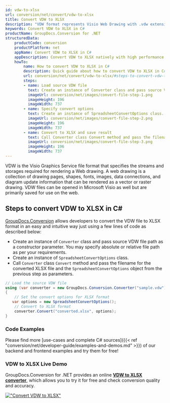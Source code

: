 ```yaml
---
id: vdw-to-xlsx
url: conversion/net/convert/vdw-to-xlsx
title: Convert VDW to XLSX
description: "VDW format represents Visio Web Drawing with .vdw extension. Learn how to convert VDW to XLSX file programmatically in C# language using GroupDocs.Conversion for .NET library."
keywords: Convert VDW to XLSX in C#
productName: GroupDocs.Conversion for .NET
structuredData:
    productCode: conversion
    productPlatform: net
    appName: Convert VDW to XLSX in C#
    appDescription: Convert VDW to XLSX natively with high performance using C# language and server side GroupDocs.Conversion for .NET APIs, without the use of any software like Microsoft or Open Office.
    howTo:
        name: How to convert VDW to XLSX in C# 
        description: Quick guide about how to convert VDW to XLSX in C# with high performance and accuracy.
        url: conversion/net/convert/vdw-to-xlsx/#steps-to-convert-vdw-to-xlsx-in-c
        steps:
        - name: Load source VDW file 
          text: Create an instance of Converter class and pass source VDW file path as a constructor parameter. You may specify absolute or relative file path as per your requirements. 
          imageUrl: conversion/net/images/convert-file-step-1.png
          imageHeight: 196
          imageWidth: 737
        - name: Specify convert options 
          text: Create an instance of SpreadsheetConvertOptions class.
          imageUrl: conversion/net/images/convert-file-step-2.png
          imageHeight: 196
          imageWidth: 737
        - name: Convert to XLSX and save result 
          text: Call Converter class Convert method and pass the filename for the converted HTML file and the SpreadsheetConvertOptions object from the previous step as parameters.
          imageUrl: conversion/net/images/convert-file-step-3.png
          imageHeight: 196
          imageWidth: 737
---
```


VDW is the Visio Graphics Service file format that specifies the streams and storages required for rendering a Web drawing. A web drawing is a collection of drawing pages, shapes, fonts, images, data connections, and diagram update information that can be rendered as a vector or raster drawing. VDW files can be opened in Microsoft Visio as well but are primarily saved for use on the web.

## Steps to convert VDW to XLSX in C#

[GroupDocs.Conversion](https://products.groupdocs.com/conversion/net) allows developers to convert the VDW file to XLSX format in an easy and intuitive way just using a few lines of code as described below:

* Create an instance of `Converter` class and pass source VDW file path as a constructor parameter. You may specify absolute or relative file path as per your requirements. 
* Create an instance of `SpreadsheetConvertOptions` class.
* Call `Converter` class `Convert` method and pass the filename for the converted XLSX file and the `SpreadsheetConvertOptions` object from the previous step as parameters.

```csharp
// Load the source VDW file
using (var converter = new GroupDocs.Conversion.Converter("sample.vdw"))
{
    // Set the convert options for XLSX format
   var options = new SpreadsheetConvertOptions();
    // Convert to XLSX format
    converter.Convert("converted.xlsx", options);
}
```

### Code Examples

Please find more [use-cases and complete C# sources]({{< ref "conversion/net/developer-guide/examples-and-demos.md" >}}) of our backend and frontend examples and try them for free!

### VDW to XLSX Live Demo

GroupDocs.Conversion for .NET provides an online [**VDW to XLSX converter**](https://products.groupdocs.app/conversion/vdw-to-xlsx), which allows you to try it for free and check conversion quality and accuracy.

[!["Convert VDW to XLSX"](conversion/net/images/convert-to-xlsx/convert-vdw-to-xlsx.png)](https://products.groupdocs.app/conversion/vdw-to-xlsx)